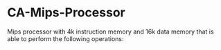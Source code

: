 # CA-Mips-Processor
Mips processor with 4k instruction memory and 16k data memory that is able to perform the following operations:
